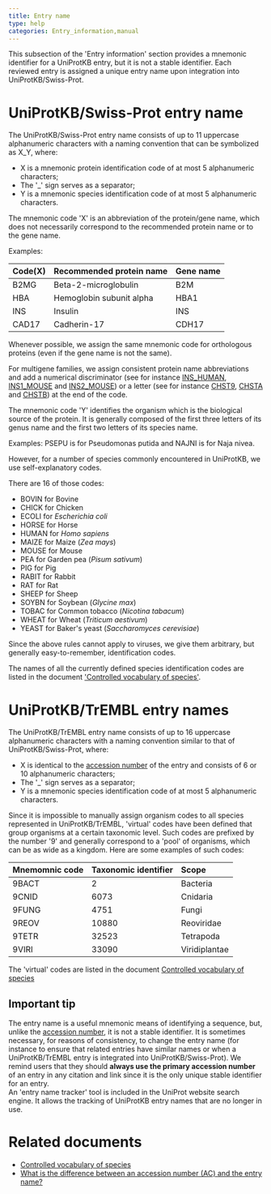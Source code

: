 ```yaml
---
title: Entry name
type: help
categories: Entry_information,manual
---
```


This subsection of the 'Entry information' section provides a mnemonic identifier for a UniProtKB entry, but it is not a stable identifier. Each reviewed entry is assigned a unique entry name upon integration into UniProtKB/Swiss-Prot.

# UniProtKB/Swiss-Prot entry name

The UniProtKB/Swiss-Prot entry name consists of up to 11 uppercase alphanumeric characters with a naming convention that can be symbolized as X_Y, where:

- X is a mnemonic protein identification code of at most 5 alphanumeric characters;
- The '\_' sign serves as a separator;
- Y is a mnemonic species identification code of at most 5 alphanumeric characters.

The mnemonic code 'X' is an abbreviation of the protein/gene name, which does not necessarily correspond to the recommended protein name or to the gene name.

Examples:

| Code(X) | Recommended protein name | Gene name |
| :------ | :----------------------- | :-------- |
| B2MG    | Beta-2-microglobulin     | B2M       |
| HBA     | Hemoglobin subunit alpha | HBA1      |
| INS     | Insulin                  | INS       |
| CAD17   | Cadherin-17              | CDH17     |

Whenever possible, we assign the same mnemonic code for orthologous proteins (even if the gene name is not the same).

For multigene families, we assign consistent protein name abbreviations and add a numerical discriminator (see for instance [INS_HUMAN](https://www.uniprot.org/uniprotkb/P01308#entry_information), [INS1_MOUSE](https://www.uniprot.org/uniprotkb/P01325#entry_information) and [INS2_MOUSE](https://www.uniprot.org/uniprotkb/P01326#entry_information)) or a letter (see for instance [CHST9](https://www.uniprot.org/uniprotkb/Q7L1S5#entry_information), [CHSTA](https://www.uniprot.org/uniprotkb/O43529#entry_information) and [CHSTB](https://www.uniprot.org/uniprotkb/Q9NPF2#entry_information)) at the end of the code.

The mnemonic code 'Y' identifies the organism which is the biological source of the protein. It is generally composed of the first three letters of its genus name and the first two letters of its species name.

Examples: PSEPU is for Pseudomonas putida and NAJNI is for Naja nivea.

However, for a number of species commonly encountered in UniProtKB, we use self-explanatory codes.

There are 16 of those codes:

- BOVIN for Bovine
- CHICK for Chicken
- ECOLI for _Escherichia coli_
- HORSE for Horse
- HUMAN for _Homo sapiens_
- MAIZE for Maize (_Zea mays_)
- MOUSE for Mouse
- PEA for Garden pea (_Pisum sativum_)
- PIG for Pig
- RABIT for Rabbit
- RAT for Rat
- SHEEP for Sheep
- SOYBN for Soybean (_Glycine max_)
- TOBAC for Common tobacco (_Nicotina tabacum_)
- WHEAT for Wheat (_Triticum aestivum_)
- YEAST for Baker's yeast (_Saccharomyces cerevisiae_)

Since the above rules cannot apply to viruses, we give them arbitrary, but generally easy-to-remember, identification codes.

The names of all the currently defined species identification codes are listed in the document ['Controlled vocabulary of species'](https://ftp.uniprot.org/pub/databases/uniprot/current_release/knowledgebase/complete/docs/speclist.txt).

# UniProtKB/TrEMBL entry names

The UniProtKB/TrEMBL entry name consists of up to 16 uppercase alphanumeric characters with a naming convention similar to that of UniProtKB/Swiss-Prot, where:

- X is identical to the [accession number](https://www.uniprot.org/help/accession_numbers) of the entry and consists of 6 or 10 alphanumeric characters;
- The '\_' sign serves as a separator;
- Y is a mnemonic species identification code of at most 5 alphanumeric characters.

Since it is impossible to manually assign organism codes to all species represented in UniProtKB/TrEMBL, 'virtual' codes have been defined that group organisms at a certain taxonomic level. Such codes are prefixed by the number '9' and generally correspond to a 'pool' of organisms, which can be as wide as a kingdom. Here are some examples of such codes:

| Mnemomnic code | Taxonomic identifier | Scope         |
| :------------- | :------------------- | :------------ |
| 9BACT          | 2                    | Bacteria      |
| 9CNID          | 6073                 | Cnidaria      |
| 9FUNG          | 4751                 | Fungi         |
| 9REOV          | 10880                | Reoviridae    |
| 9TETR          | 32523                | Tetrapoda     |
| 9VIRI          | 33090                | Viridiplantae |

The 'virtual' codes are listed in the document [Controlled vocabulary of species](https://ftp.uniprot.org/pub/databases/uniprot/current_release/knowledgebase/complete/docs/speclist.txt)

## Important tip

The entry name is a useful mnemonic means of identifying a sequence, but, unlike the [accession number](https://www.uniprot.org/help/accession_numbers), it is not a stable identifier. It is sometimes necessary, for reasons of consistency, to change the entry name (for instance to ensure that related entries have similar names or when a UniProtKB/TrEMBL entry is integrated into UniProtKB/Swiss-Prot). We remind users that they should **always use the primary accession number** of an entry in any citation and link since it is the only unique stable identifier for an entry.  
An 'entry name tracker' tool is included in the UniProt website search engine. It allows the tracking of UniProtKB entry names that are no longer in use.

# Related documents

- [Controlled vocabulary of species](https://ftp.uniprot.org/pub/databases/uniprot/current_release/knowledgebase/complete/docs/speclist.txt)
- [What is the difference between an accession number (AC) and the entry name?](https://www.uniprot.org/help/difference_accession_entryname)
